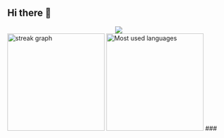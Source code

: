 ## Hi there 👋

<div align="center">
  <img src="https://visitor-badge.laobi.icu/badge?page_id=jimmy4410.jimmy4410&"  />
</div>
<img src="https://streak-stats.demolab.com/?user=jimmy4410&locale=en&mode=daily&theme=dark&hide_border=false&border_radius=5&order=3" height="220" alt="streak graph"  />
<img src='https://github-readme-stats.vercel.app/api/top-langs/?username=alexmccccc&layout=compact' height='220' alt='Most used languages' />
###
<!--
**jimmy4410/jimmy4410** is a ✨ _special_ ✨ repository because its `README.md` (this file) appears on your GitHub profile.

Here are some ideas to get you started:

- 🔭 I’m currently working on ...
- 🌱 I’m currently learning ...
- 👯 I’m looking to collaborate on ...
- 🤔 I’m looking for help with ...
- 💬 Ask me about ...
- 📫 How to reach me: ...
- 😄 Pronouns: ...
- ⚡ Fun fact: ...
-->
